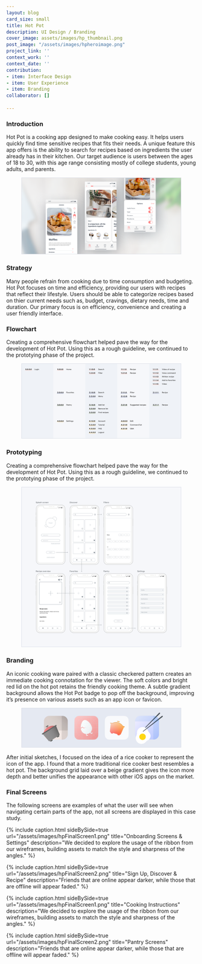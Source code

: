 ```yaml
---
layout: blog
card_size: small
title: Hot Pot
description: UI Design / Branding
cover_image: assets/images/hp_thumbnail.png
post_image: "/assets/images/hpheroimage.png"
project_link: ''
context_work: ''
context_date: ''
contribution:
- item: Interface Design
- item: User Experience
- item: Branding
collaborator: []

---
```

### Introduction

Hot Pot is a cooking app designed to make cooking easy. It helps users quickly find time sensitive recipes that fits their needs. A unique feature this app offers is the ability to search for recipes based on ingredients the user already has in their kitchen. Our target audience is users between the ages of 18 to 30, with this age range consisting mostly of college students, young adults, and parents.

<figure> <img src="/assets/images/hpIntroImage.png" alt="hero image"> </figure>

### Strategy

Many people refrain from cooking due to time consumption and budgeting. Hot Pot focuses on time and efficiency, providing our users with recipes that reflect their lifestyle. Users should be able to categorize recipes based on thier current needs such as, budget, cravings, dietary needs, time and duration. Our primary focus is on efficiency, convenience and creating a user friendly interface.

### Flowchart

Creating a comprehensive flowchart helped pave the way for the development of Hot Pot. Using this as a rough guideline, we continued to the prototying phase of the project.

<figure> <img src="/assets/images/hpFlowchart.png" alt="flowchart"> </figure>

### Prototyping

Creating a comprehensive flowchart helped pave the way for the development of Hot Pot. Using this as a rough guideline, we continued to the prototying phase of the project.

<figure> <img src="/assets/images/hpPrototyping.png" alt="flowchart"> </figure>

### Branding

An iconic cooking ware paired with a classic checkered pattern creates an immediate cooking connotation for the viewer. The soft colors and bright red lid on the hot pot retains the friendly cooking theme. A subtle gradient background allows the Hot Pot badge to pop off the background, improving it’s presence on various assets such as an app icon or favicon.

<figure> <img src="/assets/images/hpIcons.png" alt="flowchart"> </figure>

After initial sketches, I focused on the idea of a rice cooker to represent the icon of the app. I found that a more traditional rice cooker best resembles a hot pot. The background grid laid over a beige gradient gives the icon more depth and better unifies the appearance with other iOS apps on the market.

### Final Screens

The following screens are examples of what the user will see when navigating certain parts of the app, not all screens are displayed in this case study.

{% include caption.html sideBySide=true url="/assets/images/hpFinalScreen1.png" title="Onboarding Screens & Settings" description="We decided to explore the usage of the ribbon from our wireframes, building assets to match the style and sharpness of the angles." %}

{% include caption.html sideBySide=true url="/assets/images/hpFinalScreen2.png" title="Sign Up, Discover & Recipe" description="Friends that are online appear darker, while those that are offline will appear faded." %}

{% include caption.html sideBySide=true url="/assets/images/hpFinalScreen1.png" title="Cooking Instructions" description="We decided to explore the usage of the ribbon from our wireframes, building assets to match the style and sharpness of the angles." %}

{% include caption.html sideBySide=true url="/assets/images/hpFinalScreen2.png" title="Pantry Screens" description="Friends that are online appear darker, while those that are offline will appear faded." %}